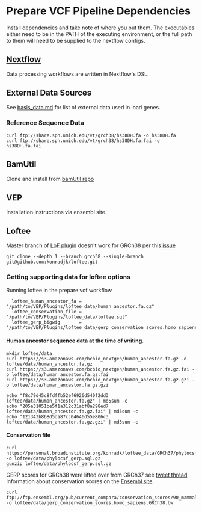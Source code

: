 # Prepare VCF Pipeline Dependencies
Install dependencies and take note of where you put them.
The executables either need to be in the PATH of the executing environment,
or the full path to them will need to be supplied to the nextflow configs.

## [Nextflow](https://www.nextflow.io/)
Data processing workflows are written in Nextflow's DSL.

## External Data Sources
See [basis\_data.md](basis_data.md) for list of external data used in load genes.

### Reference Sequence Data
```
curl ftp://share.sph.umich.edu/vt/grch38/hs38DH.fa -o hs38DH.fa
curl ftp://share.sph.umich.edu/vt/grch38/hs38DH.fa.fai -o hs38DH.fa.fai
```

## BamUtil
Clone and install from [bamUtil repo](https://github.com/statgen/bamUtil)

## VEP
Installation instructions via ensembl site.

## Loftee
Master branch of [LoF plugin](https://github.com/konradjk/loftee) doesn't work for GRCh38
per this [issue](https://github.com/konradjk/loftee/issues/73#issuecomment-733109901)
```
git clone --depth 1 --branch grch38 --single-branch git@github.com:konradjk/loftee.git
```

### Getting supporting data for loftee options
Running loftee in the prepare vcf workflow

```
  loftee_human_ancestor_fa = "/path/to/VEP/Plugins/loftee_data/human_ancestor.fa.gz"
  loftee_conservation_file = "/path/to/VEP/Plugins/loftee_data/loftee.sql"
  loftee_gerp_bigwig       = "/path/to/VEP/Plugins/loftee_data/gerp_conservation_scores.homo_sapiens.GRCh38.bw"
```

#### Human ancestor sequence data at the time of writing.
```
mkdir loftee/data
curl https://s3.amazonaws.com/bcbio_nextgen/human_ancestor.fa.gz -o loftee/data/human_ancestor.fa.gz
curl https://s3.amazonaws.com/bcbio_nextgen/human_ancestor.fa.gz.fai -o loftee/data/human_ancestor.fa.gz.fai
curl https://s3.amazonaws.com/bcbio_nextgen/human_ancestor.fa.gz.gzi -o loftee/data/human_ancestor.fa.gz.gzi

echo "f8c79d45c8fdffb52ef6926d540f2dd3  loftee/data/human_ancestor.fa.gz" | md5sum -c
echo "205a31051be5f1a312c31abf8a298ed7  loftee/data/human_ancestor.fa.gz.fai" | md5sum -c
echo "121343b868d5da87cc04646d55e806c3  loftee/data/human_ancestor.fa.gz.gzi" | md5sum -c
```

#### Conservation file
```
curl https://personal.broadinstitute.org/konradk/loftee_data/GRCh37/phylocsf_gerp.sql.gz -o loftee/data/phylocsf_gerp.sql.gz
gunzip loftee/data/phylocsf_gerp.sql.gz
```

GERP scores for GRCh38 were lifted over from GRCh37 see [tweet thread](https://twitter.com/konradjk/status/1093324906773786624)
Information about conservation scores on the [Ensembl site](https://ensembl.org/info/genome/compara/conservation_and_constrained.html)
```
curl ftp://ftp.ensembl.org/pub/current_compara/conservation_scores/90_mammals.gerp_conservation_score/gerp_conservation_scores.homo_sapiens.GRCh38.bw -o loftee/data/gerp_conservation_scores.homo_sapiens.GRCh38.bw
```



